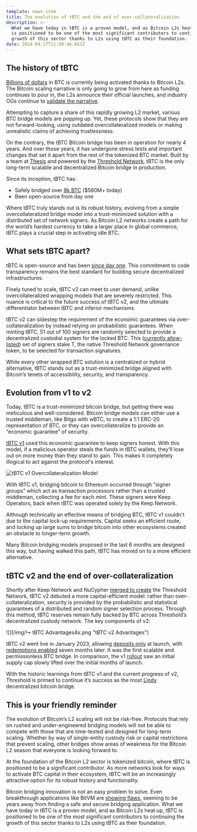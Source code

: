 ```yaml
---
template: news-item
title: The evolution of tBTC and the end of over-collateralization
description: >-
  What we have today in tBTC is a proven model, and as Bitcoin L2s heat up, tBTC
  is positioned to be one of the most significant contributors to continuing the
  growth of this sector thanks to L2s using tBTC as their foundation.
date: 2024-04-17T11:09:46.661Z
---
```

## The history of tBTC

[Billions of dollars](https://defillama.com/protocol/merlins-seal) in BTC is currently being activated thanks to Bitcoin L2s. The Bitcoin scaling narrative is only going to grow from here as funding continues to pour in, the L2s announce their official launches, and industry OGs continue to [validate the narrative](https://twitter.com/anuragarjun/status/1772721722745299352).

Attempting to capture a share of this rapidly growing L2 market, various BTC bridge models are popping up. Yet, these protocols show that they are not forward-looking, using outdated overcollateralized models or making unrealistic claims of achieving trustlessness.

On the contrary, the tBTC Bitcoin bridge has been in operation for nearly 4 years. And over those years, it has undergone stress tests and important changes that set it apart from the rest of the tokenized BTC market. Built by a team at [Thesis](https://thesis.co/) and powered by the [Threshold Network](https://threshold.network/), tBTC is the only long-term scalable and decentralized Bitcoin bridge in production. [](https://thesis.co/)

Since its inception, tBTC has:

* Safely bridged over [8k BTC](https://tbtcscan.com/) ($560M+ today)
* Been open-source from day one

Where tBTC truly stands out is its robust history, evolving from a simple overcollateralized bridge model into a trust-minimized solution with a distributed set of network signers. As Bitcoin L2 networks create a path for the world’s hardest currency to take a larger place in global commerce, tBTC plays a crucial step in activating idle BTC.

## What sets tBTC apart?

tBTC is open-source and has been [since day one](https://tbtc.network/news/2020-03-25-tbtc-is-now-fully-open-sourced/). This commitment to code transparency remains the best standard for building secure decentralized infrastructures.

Finely tuned to scale, tBTC v2 can meet to user demand, unlike overcollateralized wrapping models that are severely restricted. This nuance is critical to the future success of tBTC v2, and the ultimate differentiator between tBTC and inferior mechanisms.

tBTC v2 can sidestep the requirement of the economic guarantees via over-collateralization by instead relying on probabilistic guarantees. When minting tBTC, 51 out of 100 signers are randomly selected to provide a decentralized custodial system for the locked BTC. This ([currently allow-listed](https://docs.threshold.network/staking-and-running-a-node/tbtc-beta-stakers-program?ref=blog.threshold.network)) set of signers stake T, the native Threshold Network governance token, to be selected for transaction signatures.

While every other wrapped BTC solution is a centralized or hybrid alternative, tBTC stands out as a trust-minimized bridge aligned with Bitcoin’s tenets of accessibility, security, and transparency.

## Evolution from v1 to v2

Today, tBTC is a trust-minimized bitcoin bridge, but getting there was meticulous and well-considered. Bitcoin bridge models can either use a trusted middleman, like Bitgo with wBTC, to create a 1:1 ERC-20 representation of BTC, or they can overcollateralize to provide an “economic guarantee” of security.

[](https://tbtc.network/news/2020-03-09-tbtc-101/)[tBTC v1](https://tbtc.network/news/2020-03-09-tbtc-101/) used this economic guarantee to keep signers honest. With this model, if a malicious operator steals the funds in tBTC wallets, they’ll lose out on more money than they stand to gain. This makes it completely illogical to act against the protocol's interest. 

![](/img/v2.png "tBTC v1 Overcollateralization Model")

With tBTC v1, bridging bitcoin to Ethereum occurred through “signer groups” which act as transaction processors rather than a trusted middleman, collecting a fee for each mint. These signers were Keep Operators, back when tBTC was operated solely by the Keep Network.

Although technically an effective means of bridging BTC, tBTC v1 couldn't due to the capital lock-up requirements. Capital seeks an efficient route, and locking up large sums to bridge bitcoin into other ecosystems created an obstacle to longer-term growth.

Many Bitcoin bridging models proposed in the last 6 months are designed this way, but having walked this path, tBTC has moved on to a more efficient alternative.

## tBTC v2 and the end of over-collateralization

Shortly after Keep Network and NuCypher [m﻿erged to create](https://www.coinbase.com/en-es/cloud/discover/protocol-guides/guide-to-threshold#:~:text=As%20a%20milestone%20in%20crypto,tools%20and%20distributed%20node%20network.) the Threshold Network, tBTC v2 debuted a more capital-efficient model: rather than over-collateralization, security is provided by the probabilistic and statistical guarantees of a distributed and random signer selection process. Through this method, tBTC reserves remain fully backed by BTC across Threshold’s decentralized custody network. The key components of v2:

![](/img/↳ tBTC Advantages4x.png "tBTC v2 Advantages")

tBTC v2 went live in January 2023, a﻿llowing [deposits only](https://blog.threshold.network/thresholds-tbtc-launches-minting-for-only-decentralized-permissionless-scalable-btc-bridge-to-defi/) at launch, with [redemptions enabled](https://blog.threshold.network/fulfilling-vitaliks-prophecy/) seven months later. It was the first scalable and permissionless BTC bridge. In comparison, the v1 [rollout](https://tbtc.network/news/2020-09-22-tbtc-is-live/) saw an initial supply cap slowly lifted over the initial months of launch.

With the historic learnings from tBTC v1 and the current progress of v2, Threshold is primed to continue it’s success as the most [L﻿indy](<https://en.wikipedia.org/wiki/Lindy_effect#:~:text=The%20Lindy%20effect%20(also%20known,proportional%20to%20their%20current%20age.>) decentralized bitcoin bridge.[](<https://en.wikipedia.org/wiki/Lindy_effect#:~:text=The%20Lindy%20effect%20(also%20known,proportional%20to%20their%20current%20age.>)

## This is your friendly reminder

The evolution of Bitcoin’s L2 scaling will not be risk-free. Protocols that rely on rushed and under-engineered bridging models will not be able to compete with those that are time-tested and designed for long-term scaling. Whether by way of single-entity custody risk or capital restrictions that prevent scaling, other bridges show areas of weakness for the Bitcoin L2 season that everyone is looking forward to.

At the foundation of the Bitcoin L2 sector is tokenized bitcoin, where tBTC is positioned to be a significant contributor. As more networks look for ways to activate BTC capital in their ecosystem, tBTC will be an increasingly attractive option for its robust history and functionality.

Bitcoin bridging innovation is not an easy problem to solve. Even breakthrough applications like BitVM are [showing flaws](https://medium.com/@twhittle/bitvm-bridges-considered-unsafe-9e1ce75c8176), seeming to be years away from finding a safe and secure bridging application. What we have today in tBTC is a proven model, and as Bitcoin L2s heat up, tBTC is positioned to be one of the most significant contributors to continuing the growth of this sector thanks to L2s using tBTC as their foundation.

